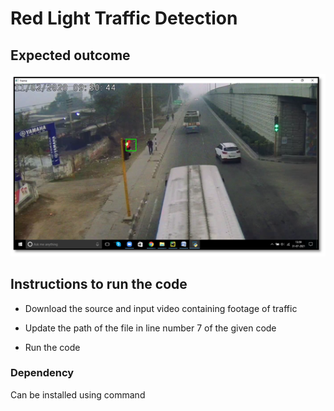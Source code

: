 # Red Light Traffic Detection



## Expected outcome

![Output video](media/image.png)



## Instructions to run the code

* Download the source and input video containing footage of traffic

* Update the path of the file in line number 7 of the given code

* Run the code


### Dependency

Can be installed using command
